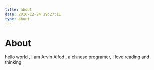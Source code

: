 ```yaml
---
title: about
date: 2016-12-24 19:27:11
type: about
---
```





# About

hello world , I am Arvin Alfod , a chinese programer, I love reading and thinking
